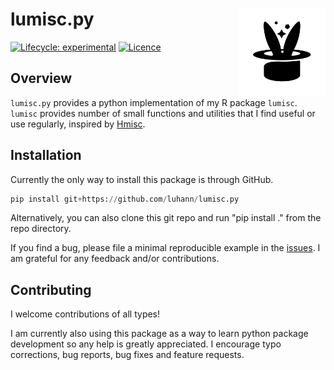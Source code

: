 # lumisc.py <img src='docs/logo.svg' align="right" height="139" />

<!-- badges: start -->

[![Lifecycle: experimental](https://img.shields.io/badge/lifecycle-experimental-orange.svg)](https://www.tidyverse.org/lifecycle/#experimental)
[![Licence](https://img.shields.io/badge/licence-MIT%20+%20file%20LICENSE-green.svg)](https://choosealicense.com/licenses/mit/)
<!-- badges: end -->

## Overview

`lumisc.py` provides a python implementation of my R package `lumisc`. `lumisc` provides number of small functions and utilities that I find useful or use regularly, inspired by [Hmisc](https://github.com/harrelfe/Hmisc).

## Installation

Currently the only way to install this package is through GitHub.

```python
pip install git+https://github.com/luhann/lumisc.py
```

Alternatively, you can also clone this git repo and run "pip install ." from the repo directory.

If you find a bug, please file a minimal reproducible example in the
[issues](https://github.com/luhann/lumisc.py/issues). I am grateful for any feedback and/or contributions.

## Contributing

I welcome contributions of all types\!

I am currently also using this package as a way to learn python package development so any help is greatly appreciated. I encourage typo corrections, bug reports, bug fixes and feature
requests.


